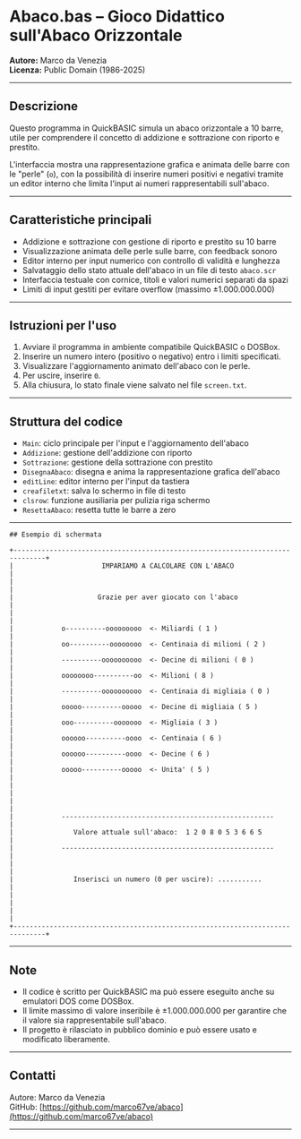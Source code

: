 # Abaco.bas – Gioco Didattico sull'Abaco Orizzontale

**Autore:** Marco da Venezia  
**Licenza:** Public Domain (1986-2025)  

---

## Descrizione

Questo programma in QuickBASIC simula un abaco orizzontale a 10 barre, utile per comprendere il concetto di addizione e sottrazione con riporto e prestito.  

L'interfaccia mostra una rappresentazione grafica e animata delle barre con le "perle" (`o`), con la possibilità di inserire numeri positivi e negativi tramite un editor interno che limita l'input ai numeri rappresentabili sull'abaco.  

---

## Caratteristiche principali

- Addizione e sottrazione con gestione di riporto e prestito su 10 barre  
- Visualizzazione animata delle perle sulle barre, con feedback sonoro  
- Editor interno per input numerico con controllo di validità e lunghezza  
- Salvataggio dello stato attuale dell'abaco in un file di testo `abaco.scr`  
- Interfaccia testuale con cornice, titoli e valori numerici separati da spazi  
- Limiti di input gestiti per evitare overflow (massimo ±1.000.000.000)  

---

## Istruzioni per l'uso

1. Avviare il programma in ambiente compatibile QuickBASIC o DOSBox.  
2. Inserire un numero intero (positivo o negativo) entro i limiti specificati.  
3. Visualizzare l'aggiornamento animato dell'abaco con le perle.  
4. Per uscire, inserire `0`.  
5. Alla chiusura, lo stato finale viene salvato nel file `screen.txt`.  

---

## Struttura del codice

- `Main`: ciclo principale per l'input e l'aggiornamento dell'abaco  
- `Addizione`: gestione dell'addizione con riporto  
- `Sottrazione`: gestione della sottrazione con prestito  
- `DisegnaAbaco`: disegna e anima la rappresentazione grafica dell'abaco  
- `editLine`: editor interno per l'input da tastiera  
- `creafiletxt`: salva lo schermo in file di testo  
- `clsrow`: funzione ausiliaria per pulizia riga schermo  
- `ResettaAbaco`: resetta tutte le barre a zero  

---
```
## Esempio di schermata

+------------------------------------------------------------------------------+
|                      IMPARIAMO A CALCOLARE CON L'ABACO                       |
|                                                                              |
|                     Grazie per aver giocato con l'abaco                      |
|                                                                              |
|            o----------ooooooooo  <- Miliardi ( 1 )                           |
|            oo----------oooooooo  <- Centinaia di milioni ( 2 )               |
|            ----------oooooooooo  <- Decine di milioni ( 0 )                  |
|            oooooooo----------oo  <- Milioni ( 8 )                            |
|            ----------oooooooooo  <- Centinaia di migliaia ( 0 )              |
|            ooooo----------ooooo  <- Decine di migliaia ( 5 )                 |
|            ooo----------ooooooo  <- Migliaia ( 3 )                           |
|            oooooo----------oooo  <- Centinaia ( 6 )                          |
|            oooooo----------oooo  <- Decine ( 6 )                             |
|            ooooo----------ooooo  <- Unita' ( 5 )                             |
|                                                                              |
|                                                                              |
|            -----------------------------------------------------             |
|               Valore attuale sull'abaco:  1 2 0 8 0 5 3 6 6 5                |
|            -----------------------------------------------------             |
|                                                                              |
|               Inserisci un numero (0 per uscire): ...........                |
|                                                                              |
|                                                                              |
+------------------------------------------------------------------------------+
```

---

## Note

- Il codice è scritto per QuickBASIC ma può essere eseguito anche su emulatori DOS come DOSBox.  
- Il limite massimo di valore inseribile è ±1.000.000.000 per garantire che il valore sia rappresentabile sull'abaco.  
- Il progetto è rilasciato in pubblico dominio e può essere usato e modificato liberamente.  

---

## Contatti

Autore: Marco da Venezia  
GitHub: [https://github.com/marco67ve/abaco](https://github.com/marco67ve/abaco)

---

